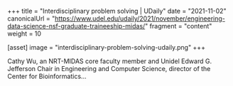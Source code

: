 +++
title = "Interdisciplinary problem solving | UDaily"
date = "2021-11-02"
canonicalUrl = "https://www.udel.edu/udaily/2021/november/engineering-data-science-nsf-graduate-traineeship-midas/"
fragment = "content"
weight = 10

[asset]
    image = "interdisciplinary-problem-solving-udaily.png"
+++

Cathy Wu, an NRT-MIDAS core faculty member and Unidel Edward G. Jefferson 
Chair in Engineering and Computer Science, director of the Center for 
Bioinformatics...
